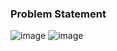 ### Problem Statement

![image](https://user-images.githubusercontent.com/36649115/39971918-98becbce-56b9-11e8-840f-da7e911601f7.png)
![image](https://user-images.githubusercontent.com/36649115/39971924-aeedf9e2-56b9-11e8-9d08-cea0c48fb64d.png)
